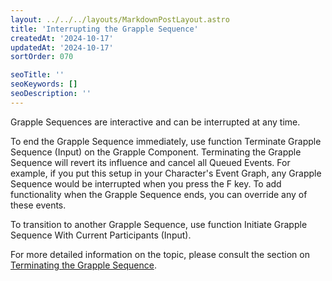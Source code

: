 ```yaml
---
layout: ../../../layouts/MarkdownPostLayout.astro
title: 'Interrupting the Grapple Sequence'
createdAt: '2024-10-17'
updatedAt: '2024-10-17'
sortOrder: 070

seoTitle: ''
seoKeywords: []
seoDescription: ''
---
```


Grapple Sequences are interactive and can be interrupted at any time. 

To end the Grapple Sequence immediately, use function <span class="function">Terminate Grapple Sequence (Input)</span>
 on the Grapple Component. Terminating the Grapple Sequence will revert its influence and cancel all Queued Events. For example, if you put this setup in your Character's Event Graph, any Grapple Sequence would be interrupted when you press the F key. To add functionality when the Grapple Sequence ends, you can override any of these events.

To transition to another Grapple Sequence, use function <span class="function">Initiate Grapple Sequence With Current Participants (Input)</span>. 

For more detailed information on the topic, please consult the section on [Terminating the Grapple Sequence](/grapple-component/3-controlling-the-grapple-sequence/020-terminating-the-grapple-sequence).


